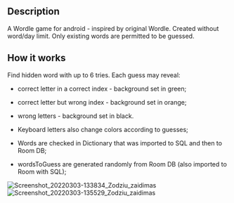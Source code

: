 

## Description

A Wordle game for android  - inspired by original Wordle. Created without word/day limit.  Only existing words are permitted to be guessed.


## How it works

Find hidden word with up to 6 tries. Each guess may reveal: 

- correct letter in a correct index - background set in green;
- correct letter but wrong index - background set in orange;
- wrong letters - background set in black.


- Keyboard letters also change colors according to guesses;
- Words are checked in Dictionary that was imported to SQL and then to Room DB;
- wordsToGuess are generated randomly from Room DB (also imported to Room with SQL);


![Screenshot_20220303-133834_Zodziu_zaidimas](https://user-images.githubusercontent.com/6989478/156567901-1fa95d9b-6aa4-48b6-a5b1-e2febfc979dc.jpg)
![Screenshot_20220303-135529_Zodziu_zaidimas](https://user-images.githubusercontent.com/6989478/156567898-3980c3e2-0d19-43ee-8cc1-b8515a16c07e.jpg)

